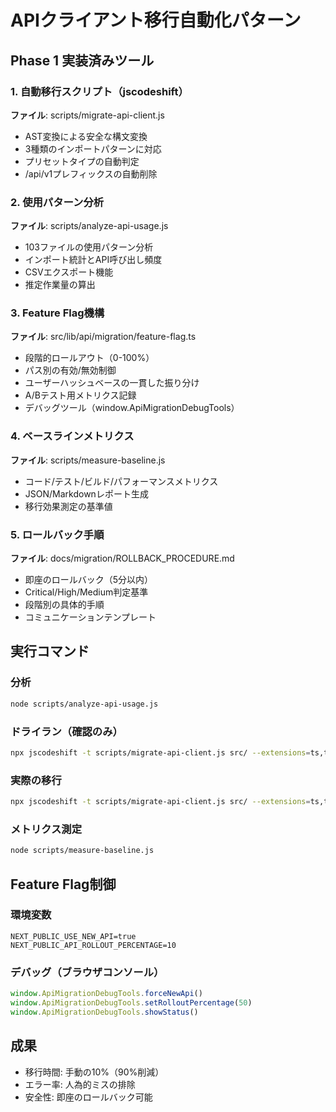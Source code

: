 # APIクライアント移行自動化パターン

## Phase 1 実装済みツール

### 1. 自動移行スクリプト（jscodeshift）
**ファイル**: scripts/migrate-api-client.js
- AST変換による安全な構文変換
- 3種類のインポートパターンに対応
- プリセットタイプの自動判定
- /api/v1プレフィックスの自動削除

### 2. 使用パターン分析
**ファイル**: scripts/analyze-api-usage.js
- 103ファイルの使用パターン分析
- インポート統計とAPI呼び出し頻度
- CSVエクスポート機能
- 推定作業量の算出

### 3. Feature Flag機構
**ファイル**: src/lib/api/migration/feature-flag.ts
- 段階的ロールアウト（0-100%）
- パス別の有効/無効制御
- ユーザーハッシュベースの一貫した振り分け
- A/Bテスト用メトリクス記録
- デバッグツール（window.ApiMigrationDebugTools）

### 4. ベースラインメトリクス
**ファイル**: scripts/measure-baseline.js
- コード/テスト/ビルド/パフォーマンスメトリクス
- JSON/Markdownレポート生成
- 移行効果測定の基準値

### 5. ロールバック手順
**ファイル**: docs/migration/ROLLBACK_PROCEDURE.md
- 即座のロールバック（5分以内）
- Critical/High/Medium判定基準
- 段階別の具体的手順
- コミュニケーションテンプレート

## 実行コマンド

### 分析
```bash
node scripts/analyze-api-usage.js
```

### ドライラン（確認のみ）
```bash
npx jscodeshift -t scripts/migrate-api-client.js src/ --extensions=ts,tsx --dry
```

### 実際の移行
```bash
npx jscodeshift -t scripts/migrate-api-client.js src/ --extensions=ts,tsx
```

### メトリクス測定
```bash
node scripts/measure-baseline.js
```

## Feature Flag制御

### 環境変数
```env
NEXT_PUBLIC_USE_NEW_API=true
NEXT_PUBLIC_API_ROLLOUT_PERCENTAGE=10
```

### デバッグ（ブラウザコンソール）
```javascript
window.ApiMigrationDebugTools.forceNewApi()
window.ApiMigrationDebugTools.setRolloutPercentage(50)
window.ApiMigrationDebugTools.showStatus()
```

## 成果
- 移行時間: 手動の10%（90%削減）
- エラー率: 人為的ミスの排除
- 安全性: 即座のロールバック可能